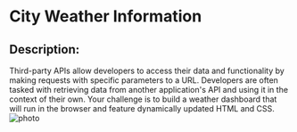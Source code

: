 # City Weather Information

## Description:
Third-party APIs allow developers to access their data and functionality by making requests with specific parameters to a URL. Developers are often tasked with retrieving data from another application's API and using it in the context of their own. Your challenge is to build a weather dashboard that will run in the browser and feature dynamically updated HTML and CSS.
![photo](https://github.com/Farjana-04/City-Weather-Information/assets/92415181/08af11cf-69ae-43ea-b7ab-10ebe7d7e98b)





